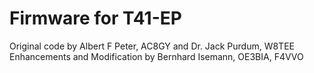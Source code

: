 # Firmware for T41-EP
Original code by Albert F Peter, AC8GY and Dr. Jack Purdum, W8TEE  
Enhancements and Modification by Bernhard Isemann, OE3BIA, F4VVO
